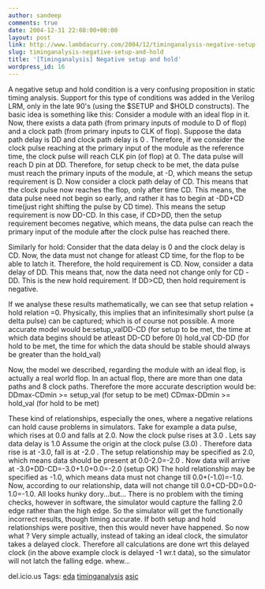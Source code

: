 ```yaml
---
author: sandeep
comments: true
date: 2004-12-31 22:08:00+00:00
layout: post
link: http://www.lambdacurry.com/2004/12/timinganalysis-negative-setup-and-hold/
slug: timinganalysis-negative-setup-and-hold
title: '[Timinganalysis] Negative setup and hold'
wordpress_id: 16
---
```


A negative setup and hold condition is a very confusing proposition in static timing analysis. Support for this type of conditions was added in the Verilog LRM, only in the late 90's (using the $SETUP and $HOLD constructs).
The basic idea is something like this:
Consider a module with an ideal flop in it. Now, there exists a data path (from primary inputs of module to D of flop) and a clock path (from primary inputs to CLK of flop). Suppose the data path delay is DD and clock path delay is 0 .  Therefore, if we consider the clock pulse reaching at the primary input of the module as the reference time, the clock pulse will reach CLK pin (of flop) at 0. The data pulse will reach D pin at DD. Therefore, for setup check to be met, the data pulse must reach the primary inputs of the module, at  -D, which means the setup requirement is D.
Now consider a clock path delay of CD. This means that the clock pulse now reaches the flop, only after time CD. This means, the data pulse need not begin so early, and rather it has to begin at -DD+CD time(just right shifting the pulse by CD time). This means the setup requirement is now DD-CD. In this case, if CD>DD, then the setup requirement becomes negative, which means, the data pulse can reach the primary input of the module after the clock pulse has reached there.

Similarly for hold: Consider that the data delay is 0 and the clock delay is CD. Now, the data must not change for atleast CD time, for the flop to be able to latch it. Therefore, the hold requirement is CD.  Now, consider a data delay of DD. This means that, now the data  need not change only for CD -DD. This is the new hold requirement. If DD>CD, then hold requirement is negative.

If we analyse these results mathematically, we can see that setup relation + hold relation =0. Physically, this implies that an infinitesimally short pulse (a delta pulse) can be captured; which is of course not possible. A more accurate model would be:setup_valDD-CD (for setup to be met, the time at which data begins should be atleast DD-CD before 0)
hold_val  CD-DD (for hold to be met, the time for which the data should be stable should always be greater than the hold_val)

Now, the model we described, regarding the module with an ideal flop, is actually a real world flop. In an actual flop, there are more than one data paths and 8 clock paths. Therefore the more accurate description would be:                DDmax-CDmin >= setup_val (for setup to be met)
                CDmax-DDmin >= hold_val (for hold to be met)


These kind of relationships, especially the ones, where a negative relations can hold cause problems in simulators. Take for example a data pulse, which rises at 0.0 and falls at 2.0. Now the clock pulse rises at 3.0 . Lets say data delay is 1.0
Assume the origin at the clock pulse (3.0) .  Therefore data rise is at -3.0, fall is at -2.0 .
The setup relationship may be specified as 2.0, which means data should be present at 0.0-2.0=-2.0 . Now data will arrive at -3.0+DD-CD=-3.0+1.0+0.0=-2.0 (setup OK)
The hold relationship may be specified as -1.0, which means data must not change till 0.0+(-1.0)=-1.0. Now, according to our relationship, data will not change till 0.0+CD-DD=0.0-1.0=-1.0.
All looks hunky dory...but...
There is no problem with the timing checks, however in software, the simulator would capture the falling 2.0 edge rather than the high edge. So the simulator will get the functionally incorrect results, though timing accurate. If both setup and hold relationships were positive, then this would never have happened. So now what ?
Very simple actually, instead of taking an ideal clock, the simulator takes a delayed clock. Therefore all calculations are done wrt this delayed clock (in the above example clock is delayed -1 wr.t data), so the simulator will not latch the falling edge.
whew...


del.icio.us Tags: [eda](http://del.icio.us/sss8ue/eda) [timinganalysis](http://del.icio.us/sss8ue/timinganalysis) [asic](http://del.icio.us/sss8ue/asic)

